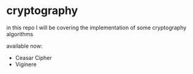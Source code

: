 # cryptography

in this repo I will be covering the implementation of some cryptography algorithms

available now:
- Ceasar Cipher
- Viginere
